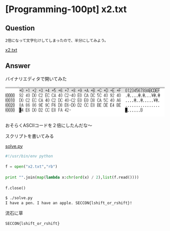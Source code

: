 # [Programming-100pt] x2.txt

## Question

```plane
2倍になって文字化けしてしまったので、半分にしてみよう。
```

[x2.txt](x2.txt)

## Answer

バイナリエディタで開いてみた

![image](img.png)

おそらくASCIIコードを２倍にしたんだな～

スクリプトを書いてみる

[solve.py](solve.py)

```python
#!/usr/bin/env python

f = open("x2.txt","rb")

print "".join(map(lambda x:chr(ord(x) / 2),list(f.read())))

f.close()
```

```plane
$ ./solve.py
I have a pen. I have an apple. SECCON{lshift_or_rshift}!
```

流石に草

`SECCON{lshift_or_rshift}`
